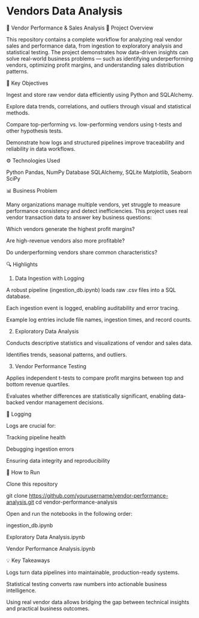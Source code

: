 # Vendors Data Analysis

🏪 Vendor Performance & Sales Analysis
📖 Project Overview

This repository contains a complete workflow for analyzing real vendor sales and performance data, from ingestion to exploratory analysis and statistical testing.
The project demonstrates how data-driven insights can solve real-world business problems — such as identifying underperforming vendors, optimizing profit margins, and understanding sales distribution patterns.

🧠 Key Objectives

Ingest and store raw vendor data efficiently using Python and SQLAlchemy.

Explore data trends, correlations, and outliers through visual and statistical methods.

Compare top-performing vs. low-performing vendors using t-tests and other hypothesis tests.

Demonstrate how logs and structured pipelines improve traceability and reliability in data workflows.

⚙️ Technologies Used

Python
Pandas, NumPy
Database	SQLAlchemy, SQLite
Matplotlib, Seaborn
SciPy

📊 Business Problem

Many organizations manage multiple vendors, yet struggle to measure performance consistency and detect inefficiencies.
This project uses real vendor transaction data to answer key business questions:

Which vendors generate the highest profit margins?

Are high-revenue vendors also more profitable?

Do underperforming vendors share common characteristics?

🔍 Highlights
1. Data Ingestion with Logging

A robust pipeline (ingestion_db.ipynb) loads raw .csv files into a SQL database.

Each ingestion event is logged, enabling auditability and error tracing.

Example log entries include file names, ingestion times, and record counts.

2. Exploratory Data Analysis

Conducts descriptive statistics and visualizations of vendor and sales data.

Identifies trends, seasonal patterns, and outliers.

3. Vendor Performance Testing

Applies independent t-tests to compare profit margins between top and bottom revenue quartiles.

Evaluates whether differences are statistically significant, enabling data-backed vendor management decisions.

🧾 Logging

Logs are crucial for:

Tracking pipeline health

Debugging ingestion errors

Ensuring data integrity and reproducibility

🚀 How to Run

Clone this repository

git clone https://github.com/yourusername/vendor-performance-analysis.git
cd vendor-performance-analysis


Open and run the notebooks in the following order:

ingestion_db.ipynb

Exploratory Data Analysis.ipynb

Vendor Performance Analysis.ipynb

💡 Key Takeaways

Logs turn data pipelines into maintainable, production-ready systems.

Statistical testing converts raw numbers into actionable business intelligence.

Using real vendor data allows bridging the gap between technical insights and practical business outcomes.
